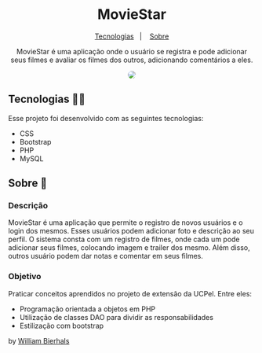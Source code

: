 <h1 align="center"> MovieStar </h1>
<p align="center">
  <a href="#tecnologias-">Tecnologias</a>&nbsp;&nbsp;&nbsp;|&nbsp;&nbsp;&nbsp;
  <a href="#sobre-">Sobre</a>
</p>
<p align="center"> 
  MovieStar é uma aplicação onde o usuário se registra e pode adicionar seus filmes e avaliar os filmes dos outros, adicionando comentários a eles.
</p>
<p align="center">
  <img src="https://github.com/will1Zera/moviestar/blob/master/img/moviestar.gif?raw=true" align="center" style="border-radius: 10px" />
</p>

## Tecnologias 👨‍💻 
Esse projeto foi desenvolvido com as seguintes tecnologias:
- CSS
- Bootstrap
- PHP
- MySQL

## Sobre 📖


### Descrição
MovieStar é uma aplicação que permite o registro de novos usuários e o login dos mesmos. Esses usuários podem adicionar foto e descrição ao seu perfil. O sistema consta com um registro de filmes, onde cada um pode adicionar seus filmes, colocando imagem e trailer dos mesmo. Além disso, outros usuário podem dar notas e comentar em seus filmes.


### Objetivo
Praticar conceitos aprendidos no projeto de extensão da UCPel. Entre eles:

- Programação orientada a objetos em PHP
- Utilização de classes DAO para dividir as responsabilidades
- Estilização com bootstrap


by [William Bierhals](https://github.com/will1Zera)
